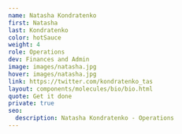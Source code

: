```yaml
---
name: Natasha Kondratenko
first: Natasha
last: Kondratenko
color: hotSauce
weight: 4
role: Operations
dev: Finances and Admin
image: images/natasha.jpg
hover: images/natasha.jpg
link: https://twitter.com/kondratenko_tas
layout: components/molecules/bio/bio.html
quote: Get it done
private: true
seo:
  description: Natasha Kondratenko - Operations
---
```


